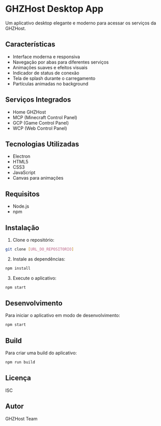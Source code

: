# GHZHost Desktop App

Um aplicativo desktop elegante e moderno para acessar os serviços da GHZHost.

## Características

- Interface moderna e responsiva
- Navegação por abas para diferentes serviços
- Animações suaves e efeitos visuais
- Indicador de status de conexão
- Tela de splash durante o carregamento
- Partículas animadas no background

## Serviços Integrados

- Home GHZHost
- MCP (Minecraft Control Panel)
- GCP (Game Control Panel)
- WCP (Web Control Panel)

## Tecnologias Utilizadas

- Electron
- HTML5
- CSS3
- JavaScript
- Canvas para animações

## Requisitos

- Node.js
- npm

## Instalação

1. Clone o repositório:
```bash
git clone [URL_DO_REPOSITORIO]
```

2. Instale as dependências:
```bash
npm install
```

3. Execute o aplicativo:
```bash
npm start
```

## Desenvolvimento

Para iniciar o aplicativo em modo de desenvolvimento:

```bash
npm start
```

## Build

Para criar uma build do aplicativo:

```bash
npm run build
```

## Licença

ISC

## Autor

GHZHost Team 